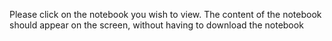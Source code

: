 Please click on the notebook you wish to view. The content of the notebook should appear on the screen, without having to download the notebook
